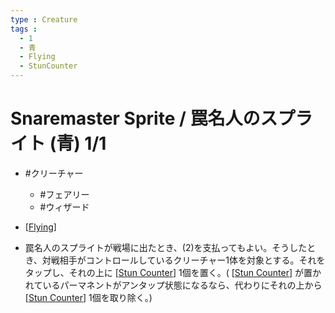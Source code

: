 ```yaml
---
type : Creature
tags : 
  - 1
  - 青
  - Flying
  - StunCounter
---
```

# Snaremaster Sprite / 罠名人のスプライト (青) 1/1

* #クリーチャー
  * #フェアリー
  * #ウィザード

* [[Flying]]
* 罠名人のスプライトが戦場に出たとき、(2)を支払ってもよい。そうしたとき、対戦相手がコントロールしているクリーチャー1体を対象とする。それをタップし、それの上に [[Stun Counter]] 1個を置く。( [[Stun Counter]] が置かれているパーマネントがアンタップ状態になるなら、代わりにそれの上から [[Stun Counter]] 1個を取り除く。) 


[//begin]: # "Autogenerated link references for markdown compatibility"
[Flying]: ../../KeywordAbilities/Flying.md "Flying / 飛行"
[Stun Counter]: <../../Counters/Stun Counter.md> "Stun Counter / 麻痺カウンター"
[//end]: # "Autogenerated link references"
